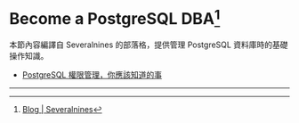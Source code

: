 # Become a PostgreSQL DBA[^1]

本節內容編譯自 Severalnines 的部落格，提供管理 PostgreSQL 資料庫時的基礎操作知識。

* [PostgreSQL 權限管理，你應該知道的事](/become-a-postgresql-dba/postgresql-privileges-and-user-management-what-you-should-know.md)

---

[^1]:  [Blog \| Severalnines](https://severalnines.com/blog?series=690)

